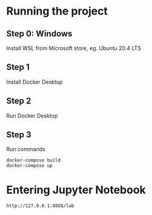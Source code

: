# Running the project
## Step 0: Windows 
Install WSL from Microsoft store, eg. Ubuntu 20.4 LTS
## Step 1
Install Docker Desktop
## Step 2 
Run Docker Desktop
## Step 3
Run commands
```
docker-compose build
docker-compose up 
```
# Entering Jupyter Notebook
```
http://127.0.0.1:8888/lab
```

